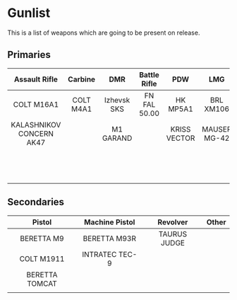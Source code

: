 # Gunlist

This is a list of weapons which are going to be present on release.

## Primaries

| Assault Rifle            | Carbine   | DMR         | Battle Rifle | PDW          | LMG          | Sniper Rifle         | Shotgun               |
| :-----------:            | :-----:   | :-:         | :----------: | :-:          | :-:          | :----------:         | :-----:               |
| COLT M16A1               | COLT M4A1 | Izhevsk SKS | FN FAL 50.00 | HK MP5A1     | BRL XM106    | CHEYTAC INTERVENTION | REMINGTON 500         |
| KALASHNIKOV CONCERN AK47 |           | M1 GARAND   |              | KRISS VECTOR | MAUSER MG-42 | SERBU BFG-50         | MOLOT ORUZHIE VEPR-12 |
|                          |           |             |              |              |              | SERBU BFG-50A        | FRANCHI SPAS-12       |
|                          |           |             |              |              |              | BARRETT M82          |                       |
|                          |           |             |              |              |              |                      |                       |

## Secondaries

| Pistol         | Machine Pistol | Revolver     | Other |
| :----:         | :------------: | :------:     | :---: |
| BERETTA M9     | BERETTA M93R   | TAURUS JUDGE |       |
| COLT M1911     | INTRATEC TEC-9 |              |       |
| BERETTA TOMCAT |                |              |       |
|                |                |              |       |
